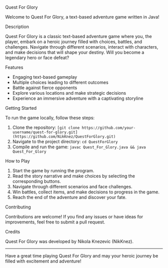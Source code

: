 Quest For Glory

Welcome to Quest For Glory, a text-based adventure game written in Java!

Description

Quest For Glory is a classic text-based adventure game where you, the player, embark on a heroic journey filled with choices, battles, and challenges. Navigate through different scenarios, interact with characters, and make decisions that will shape your destiny. Will you become a legendary hero or face defeat?


Features

- Engaging text-based gameplay
- Multiple choices leading to different outcomes
- Battle against fierce opponents
- Explore various locations and make strategic decisions
- Experience an immersive adventure with a captivating storyline


Getting Started

To run the game locally, follow these steps:

1. Clone the repository: `[git clone https://github.com/your-username/quest-for-glory.git](https://github.com/NikKnez/QuestForGlory.git)`
2. Navigate to the project directory: `cd QuestForGlory`
3. Compile and run the game: `javac Quest_For_Glory.java && java Quest_For_Glory`


How to Play

1. Start the game by running the program.
2. Read the story narrative and make choices by selecting the corresponding buttons.
3. Navigate through different scenarios and face challenges.
4. Win battles, collect items, and make decisions to progress in the game.
5. Reach the end of the adventure and discover your fate.


Contributing

Contributions are welcome! If you find any issues or have ideas for improvements, feel free to submit a pull request.




Credits

Quest For Glory was developed by Nikola Knezevic (NikKnez).


---

Have a great time playing Quest For Glory and may your heroic journey be filled with excitement and adventure!
